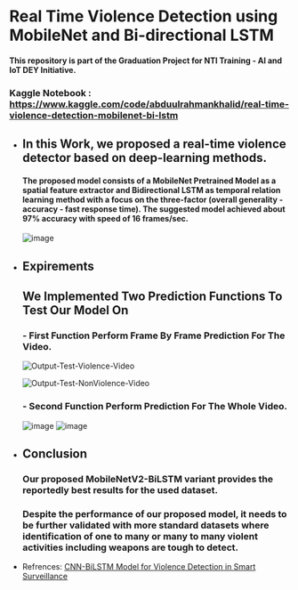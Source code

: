 # Real Time Violence Detection using MobileNet and Bi-directional LSTM
#### This repository is part of the Graduation Project for NTI Training -  AI and IoT DEY Initiative. 
### Kaggle Notebook : https://www.kaggle.com/code/abduulrahmankhalid/real-time-violence-detection-mobilenet-bi-lstm

- ## In this Work, we proposed a real-time violence detector based on deep-learning methods.
  #### The proposed model consists of a MobileNet Pretrained Model as a spatial feature extractor and Bidirectional LSTM as temporal relation learning method with a focus on the three-factor (overall generality - accuracy - fast response time). The suggested model achieved about 97% accuracy with speed of 16 frames/sec.
  ![image](https://user-images.githubusercontent.com/76521677/192987124-6ab45fd6-aef9-4359-a795-c2bbebec674f.png)


- ## Expirements
  ## We Implemented Two Prediction Functions To Test Our Model On
  ### - First Function Perform Frame By Frame Prediction For The Video.

  ![Output-Test-Violence-Video](https://user-images.githubusercontent.com/76521677/192982850-07593c8d-a674-4f2f-a80d-924ae318a9d7.gif)

  ![Output-Test-NonViolence-Video](https://user-images.githubusercontent.com/76521677/192983491-64b20a82-326c-48cb-8932-8e59f8ccdbcc.gif)

  ### - Second Function Perform Prediction For The Whole Video.

    ![image](https://user-images.githubusercontent.com/76521677/192984158-6b942c47-a0a3-409a-9b57-5795b3e548ad.png)
    ![image](https://user-images.githubusercontent.com/76521677/192984193-2a0e11e5-6b2a-4b40-81bc-2227d52853c5.png)

- ## Conclusion
  ### Our proposed MobileNetV2-BiLSTM variant provides the reportedly best results for the used dataset.
  ### Despite the performance of our proposed model, it needs to be further validated with more standard datasets where identification of one to many or many to many violent activities including weapons are tough to detect.


- Refrences: [CNN-BiLSTM Model for Violence Detection in Smart Surveillance](https://link.springer.com/article/10.1007/s42979-020-00207-x#Sec15)
